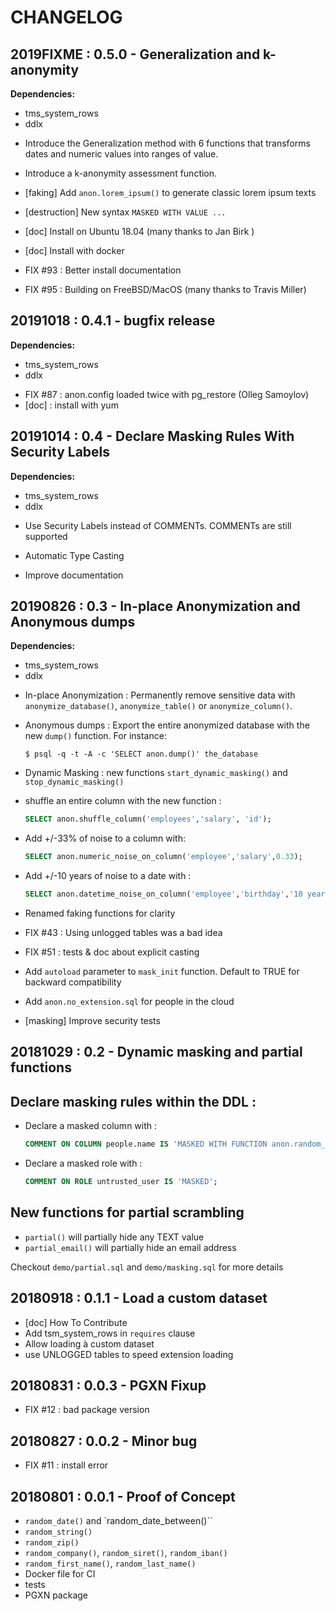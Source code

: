 CHANGELOG
===============================================================================

2019FIXME : 0.5.0 - Generalization and k-anonymity
-------------------------------------------------------------------------------

__Dependencies:__
  - tms_system_rows
  - ddlx

* Introduce the Generalization method with 6 functions that transforms dates 
  and numeric values into ranges of value.

* Introduce a k-anonymity assessment function.

* [faking] Add `anon.lorem_ipsum()` to generate classic lorem ipsum texts
* [destruction] New syntax `MASKED WITH VALUE ...`
* [doc] Install on Ubuntu 18.04 (many thanks to Jan Birk )
* [doc] Install with docker
* FIX #93 : Better install documentation
* FIX #95 : Building on FreeBSD/MacOS (many thanks to Travis Miller)



20191018 : 0.4.1 - bugfix release
-------------------------------------------------------------------------------

__Dependencies:__
  - tms_system_rows
  - ddlx

* FIX #87 : anon.config loaded twice with pg_restore (Olleg Samoylov)
* [doc] : install with yum

20191014 : 0.4 - Declare Masking Rules With Security Labels
-------------------------------------------------------------------------------

__Dependencies:__
  - tms_system_rows
  - ddlx

* Use Security Labels instead of COMMENTs. COMMENTs are still supported

* Automatic Type Casting

* Improve documentation



20190826 : 0.3 - In-place Anonymization and Anonymous dumps
-------------------------------------------------------------------------------

__Dependencies:__
  - tms_system_rows
  - ddlx

* In-place Anonymization : Permanently remove sensitive data
  with `anonymize_database()`, `anonymize_table()` or
  `anonymize_column()`.

* Anonymous dumps : Export the entire anonymized database with
  the new `dump()` function. For instance:

  ```console
  $ psql -q -t -A -c 'SELECT anon.dump()' the_database
  ```

* Dynamic Masking : new functions `start_dynamic_masking()` and
  `stop_dynamic_masking()`

* shuffle an entire column with the new function :
	```sql
	SELECT anon.shuffle_column('employees','salary', 'id');
	```

* Add +/-33% of noise to a column with:
	```sql
  SELECT anon.numeric_noise_on_column('employee','salary',0.33);
	```

* Add +/-10 years of noise to a date with :
  ```sql
  SELECT anon.datetime_noise_on_column('employee','birthday','10 years');
  ```

* Renamed faking functions for clarity

* FIX #43 : Using unlogged tables was a bad idea

* FIX #51 : tests & doc about explicit casting

* Add `autoload` parameter to `mask_init` function.
  Default to TRUE for backward compatibility

* Add `anon.no_extension.sql` for people in the cloud

* [masking] Improve security tests


20181029 : 0.2 - Dynamic masking and partial functions
-------------------------------------------------------------------------------

## Declare masking rules within the DDL :

* Declare a masked column with :
  ```sql
  COMMENT ON COLUMN people.name IS 'MASKED WITH FUNCTION anon.random_last_name()';
  ```

* Declare a masked role with :
  ```sql
  COMMENT ON ROLE untrusted_user IS 'MASKED';
  ```

## New functions for partial scrambling

* `partial()` will partially hide any TEXT value
* `partial_email()` will partially hide an email address


Checkout `demo/partial.sql` and `demo/masking.sql` for more details


20180918 : 0.1.1 - Load a custom dataset
-------------------------------------------------------------------------------

* [doc] How To Contribute
* Add tsm_system_rows in `requires` clause
* Allow loading à custom dataset
* use UNLOGGED tables to speed extension loading


20180831 : 0.0.3 - PGXN Fixup
-------------------------------------------------------------------------------

* FIX #12 : bad package version

20180827 : 0.0.2 - Minor bug
-------------------------------------------------------------------------------

* FIX #11 : install error

20180801 : 0.0.1 - Proof of Concept
-------------------------------------------------------------------------------

* `random_date()` and `random_date_between()``
* `random_string()`
* `random_zip()`
* `random_company()`, `random_siret()`, `random_iban()`
* `random_first_name()`, `random_last_name()`
* Docker file for CI
* tests
* PGXN package
